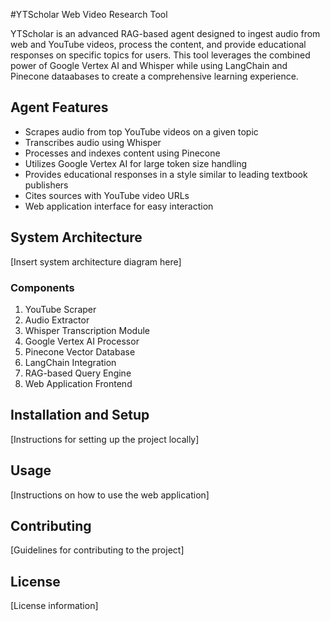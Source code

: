 #YTScholar
Web Video Research Tool

YTScholar is an advanced RAG-based agent designed to ingest audio from web and YouTube videos, process the content, and provide educational responses on specific topics for users. This tool leverages the combined power of Google Vertex AI and Whisper while using LangChain and Pinecone dataabases to create a comprehensive learning experience.

## Agent Features

- Scrapes audio from top YouTube videos on a given topic
- Transcribes audio using Whisper
- Processes and indexes content using Pinecone
- Utilizes Google Vertex AI for large token size handling
- Provides educational responses in a style similar to leading textbook publishers
- Cites sources with YouTube video URLs
- Web application interface for easy interaction

## System Architecture

[Insert system architecture diagram here]

### Components

1. YouTube Scraper
2. Audio Extractor
3. Whisper Transcription Module
4. Google Vertex AI Processor
5. Pinecone Vector Database
6. LangChain Integration
7. RAG-based Query Engine
8. Web Application Frontend

## Installation and Setup

[Instructions for setting up the project locally]

## Usage

[Instructions on how to use the web application]

## Contributing

[Guidelines for contributing to the project]

## License

[License information]
